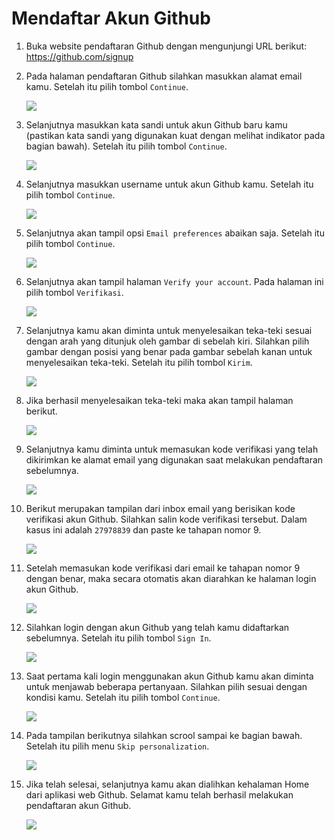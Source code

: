 # Mendaftar Akun Github

1. Buka website pendaftaran Github dengan mengunjungi URL berikut: https://github.com/signup

2. Pada halaman pendaftaran Github silahkan masukkan alamat email kamu. Setelah itu pilih tombol `Continue`.

	<img style="display: block; margin: 0;" src="img/1.jpg" />
   
3. Selanjutnya masukkan kata sandi untuk akun Github baru kamu (pastikan kata sandi yang digunakan kuat dengan melihat indikator pada bagian bawah). Setelah itu pilih tombol `Continue`.

	<img style="display: block; margin: 0;" src="img/2.jpg" />
   
4. Selanjutnya masukkan username untuk akun Github kamu. Setelah itu pilih tombol `Continue`.

	<img style="display: block; margin: 0;" src="img/3.jpg" />
   
5. Selanjutnya akan tampil opsi `Email preferences` abaikan saja. Setelah itu pilih tombol `Continue`.

	<img style="display: block; margin: 0;" src="img/4.jpg" />
   
6. Selanjutnya akan tampil halaman `Verify your account`. Pada halaman ini pilih tombol `Verifikasi`.

	<img style="display: block; margin: 0;" src="img/5.jpg" />
   
7. Selanjutnya kamu akan diminta untuk menyelesaikan teka-teki sesuai dengan arah yang ditunjuk oleh gambar di sebelah kiri. Silahkan pilih gambar dengan posisi yang benar pada gambar sebelah kanan untuk menyelesaikan teka-teki. Setelah itu pilih tombol `Kirim`.

	<img style="display: block; margin: 0;" src="img/6.jpg" />
   
8. Jika berhasil menyelesaikan teka-teki maka akan tampil halaman berikut.

	<img style="display: block; margin: 0;" src="img/7.jpg" />
	
9. Selanjutnya kamu diminta untuk memasukan kode verifikasi yang telah dikirimkan ke alamat email yang digunakan saat melakukan pendaftaran sebelumnya.

	<img style="display: block; margin: 0;" src="img/8.jpg" />
	
10. Berikut merupakan tampilan dari inbox email yang berisikan kode verifikasi akun Github. Silahkan salin kode verifikasi tersebut. Dalam kasus ini adalah `27978839` dan paste ke tahapan nomor 9.

	<img style="display: block; margin: 0;" src="img/9.jpg" />

11. Setelah memasukan kode verifikasi dari email ke tahapan nomor 9 dengan benar, maka secara otomatis akan diarahkan ke halaman login akun Github.

	<img style="display: block; margin: 0;" src="img/10.jpg" />
	
12. Silahkan login dengan akun Github yang telah kamu didaftarkan sebelumnya. Setelah itu pilih tombol `Sign In`.

	<img style="display: block; margin: 0;" src="img/11.jpg" />
	
13. Saat pertama kali login menggunakan akun Github kamu akan diminta untuk menjawab beberapa pertanyaan. Silahkan pilih sesuai dengan kondisi kamu. Setelah itu pilih tombol `Continue`.

	<img style="display: block; margin: 0;" src="img/12.jpg" />
	
14. Pada tampilan berikutnya silahkan scrool sampai ke bagian bawah. Setelah itu pilih menu `Skip personalization`.

	<img style="display: block; margin: 0;" src="img/13.jpg" />
	
15. Jika telah selesai, selanjutnya kamu akan dialihkan kehalaman Home dari aplikasi web Github. Selamat kamu telah berhasil melakukan pendaftaran akun Github.

	<img style="display: block; margin: 0;" src="img/14.jpg" />
